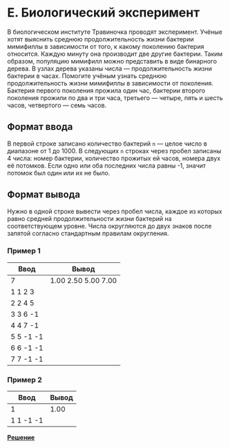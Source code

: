 # E. Биологический эксперимент

В биологическом институте Травиночка проводят эксперимент. Учёные хотят выяснить среднюю продолжительность жизни бактерии мимифиллы в зависимости от того, к какому поколению бактерия относится. Каждую минуту она производит две другие бактерии. Таким образом, популяцию мимифилл можно представить в виде бинарного дерева. В узлах дерева указаны числа — продолжительность жизни бактерии в часах. Помогите учёным узнать среднюю продолжительность жизни мимифиллы в зависимости от поколения.
Бактерия первого поколения прожила один час, бактерии второго поколения прожили по два и три часа, третьего — четыре, пять и шесть часов, четвертого — семь часов.


## Формат ввода

В первой строке записано количество бактерий `n` — целое число в диапазоне от 1 до 1000.
В следующих `n` строках через пробел записаны 4 числа: номер бактерии, количество прожитых ей часов, номера двух её потомков. Если одно или оба последних числа равны -1, значит потомок был один или их не было.

## Формат вывода

Нужно в одной строке вывести через пробел числа, каждое из которых равно средней продолжительности жизни бактерий на соответствующем уровне. Числа округляются до двух знаков после запятой согласно стандартным правилам округления.

### Пример 1

| Ввод | Вывод |
|---|---|
| 7 | 1.00 2.50 5.00 7.00 |
| 1 1 2 3 |  |
| 2 2 4 5 |  |
| 3 3 6 -1 |  |
| 4 4 7 -1 |  |
| 5 5 -1 -1 |  |
| 6 6 -1 -1 |  |
| 7 7 -1 -1 |  |

### Пример 2

| Ввод | Вывод |
|---|---|
| 1 | 1.00 |
| 1 1 -1 -1 |  |

[**Решение**](https://github.com/mxmaslin/yandex_practicum/blob/master/algorithms/test_tasks/mimiphilla/mimiphilla.py)
